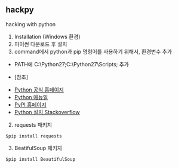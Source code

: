 ## hackpy
hacking with python

1. Installation (Windows 환경)
 1. 파이썬 다운로드 후 설치
 2. command에서 python과 pip 명령어를 사용하기 위해서, 환경변수 추가
  - PATH에 C:\Python27;C:\Python27\Scripts; 추가

 * [참조]
  + [Python 공식 홈페이지](http://python.org)
  + [Python 매뉴얼](https://docs.python.org/)
  + [PyPI 홈페이지](https://pypi.python.org/pypi/)
  + [Python 설치 Stackoverflow](http://stackoverflow.com/questions/4750806/how-to-install-pip-on-windows)
2. requests 패키지

  ```
  $pip install requests
  ```
3. BeatifulSoup 패키지
  ```
  $pip install BeautifulSoup
  ```
